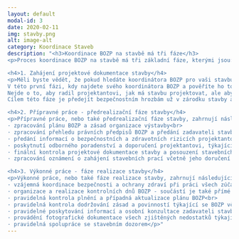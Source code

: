 ```yaml
---
layout: default
modal-id: 3
date: 2020-02-11
img: stavby.png
alt: image-alt
category: Koordinace Staveb
description: "<h3>Koordinace BOZP na stavbě má tři fáze</h3>
<p>Proces koordinace BOZP na stavbě má tři základní fáze, kterými jsou: zahájení projektové dokumentace stavby, předrealizační fáze a fáze realizace. Za žádných okolností nelze tyto fáze posloupně měnit, tzn., že vždy se začíná logicky od nominace koordinátora a jeho zapojení do zahájení projektové dokumentace stavby, dále následují přípravy - tzv. předrealizace a pokračuje se samotnou realizací - tedy kontrolami na stavbě. Pojďme si tedy konkretizovat, co jednotlivé fáze zahrnují.</p>

<h4>1. Zahájení projektové dokumentace stavby</h4>
<p>Měli byste vědět, že pokud hledáte koordinátora BOZP pro vaši stavbu, je povinné ho nově nominovat již při přípravě stavby - tzn. při zahájení zpracování projektové dokumentace stavby, nikoliv až v předrealizační fázi, jak tomu bylo dříve. Jedná se o novinku, kterou přinesla novela platná od 1. 5. 2016.
V této první fázi, kdy najdete svého koordinátora BOZP a pověříte ho touto funkcí, by vám měl být maximálně k dispozici už při zpracování projektové dokumentace.
Nejde o to, aby radil projektantovi, jak má stavbu projektovat, ale aby se vyjadřoval k případným bezpečnostním rizikům, které mohou být již ve fázi projektování jasně viditelné.
Cílem této fáze je předejít bezpečnostním hrozbám už v zárodku stavby a tím pádem zlepšení efektivity práce zejména snížením nákladů v případě zjištění bezpečnostních problémů až bude projekt hotový, a zároveň také zvýšení bezpečnosti práce všech zúčastněných stran.</p>

<h4>2. Přípravné práce - předrealizační fáze stavby</h4>
<p>Přípravné práce, nebo také předrealizační fáze stavby, zahrnují následující činnosti:<br><br>
· zpracování plánu BOZP a zásad organizace výstavby<br>
· zpracování přehledu právních předpisů BOZP a předání zadavateli stavby<br>
· předání informací o bezpečnostních a zdravotních rizicích projektantovi<br>
· poskytnutí odborného poradenství a doporučení projektantovi, týkající se požadavků na zajištění BOZP na stavbě, technologických postupů a jiných specifických opatření<br>
· finální kontrola projektové dokumentace stavby a posouzení stavebních a technologických postupů<br>
· zpracování oznámení o zahájení stavebních prací včetně jeho doručení na Oblastní inspektorát práce</p>

<h4>3. Výkonné práce - fáze realizace stavby</h4>
<p>Výkonné práce, nebo také fáze realizace stavby, zahrnují následující činnosti:<br>
· vzájemná koordinace bezpečnosti a ochrany zdraví při práci všech zúčastněných a zavázaných zhotovitelů, kteří na stavbě pracují<br>
· organizace a realizace kontrolních dnů BOZP - součástí je také přímé řešení a konzultace bezpečnosti práce se všemi zhotoviteli stavby<br>
· pravidelná kontrola plnění a případná aktualizace plánu BOZP<br>
· pravidelná kontrola dodržování zásad a povinností týkající se BOZP včetně dokumentace<br>
· pravidelné poskytování informací a osobní konzultace zadavateli stavby týkající se plnění, případně i neplnění, domluvených úkolů a nařízení<br>
· provádění fotografické dokumentace všech zjištěných nedostatků týkající se plnění BOZP<br>
· pravidelná spolupráce se stavebním dozorem</p>"
---
```

